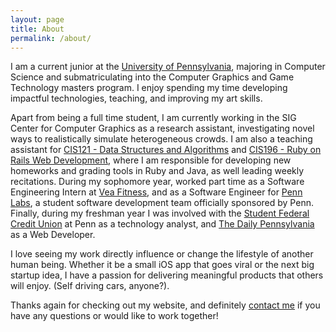 ```yaml
---
layout: page
title: About
permalink: /about/
---
```


I am a current junior at the [University of Pennsylvania](http://www.upenn.edu/), majoring in Computer Science and submatriculating into the Computer Graphics and Game Technology masters program. I enjoy spending my time developing impactful technologies, teaching, and improving my art skills.

Apart from being a full time student, I am currently working in the SIG Center for Computer Graphics as a research assistant, investigating novel ways to realistically simulate heterogeneous crowds. I am also a teaching assistant for [CIS121 - Data Structures and Algorithms](http://www.seas.upenn.edu/~cis121/current/staff.html) and [CIS196 - Ruby on Rails Web Development](https://www.seas.upenn.edu/~cis196/), where I am responsible for developing new homeworks and grading tools in Ruby and Java, as well leading weekly recitations. During my sophomore year, worked part time as a Software Engineering Intern at [Vea Fitness](http://www.vealife.com/), and as a Software Engineer for [Penn Labs](http://pennlabs.org/), a student software development team officially sponsored by Penn. Finally, during my freshman year I was involved with the [Student Federal Credit Union](https://www.upennsfcu.org/) at Penn as a technology analyst, and [The Daily Pennsylvania](http://www.thedp.com/) as a Web Developer.

I love seeing my work directly influence or change the lifestyle of another human being. Whether it be a small iOS app that goes viral or the next big startup idea, I have a passion for delivering meaningful products that others will enjoy. (Self driving cars, anyone?).

Thanks again for checking out my website, and definitely [contact me](mailto:gaoj@seas.upenn.edu) if you have any questions or would like to work together!
